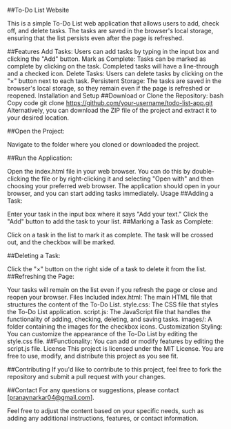 ##To-Do List Website

  This is a simple To-Do List web application that allows users to add, check off, and delete tasks. The tasks are saved in the browser's local storage, ensuring that the list persists even after the page is refreshed.

##Features
  Add Tasks: Users can add tasks by typing in the input box and clicking the "Add" button.
  Mark as Complete: Tasks can be marked as complete by clicking on the task. Completed tasks will have a line-through and a checked icon.
  Delete Tasks: Users can delete tasks by clicking on the "×" button next to each task.
  Persistent Storage: The tasks are saved in the browser's local storage, so they remain even if the page is refreshed or reopened.
  Installation and Setup
  ##Download or Clone the Repository:
bash
Copy code
git clone https://github.com/your-username/todo-list-app.git
Alternatively, you can download the ZIP file of the project and extract it to your desired location.

##Open the Project:

Navigate to the folder where you cloned or downloaded the project.

##Run the Application:

Open the index.html file in your web browser. You can do this by double-clicking the file or by right-clicking it and selecting "Open with" and then choosing your preferred web browser.
The application should open in your browser, and you can start adding tasks immediately.
Usage
##Adding a Task:

Enter your task in the input box where it says "Add your text."
Click the "Add" button to add the task to your list.
##Marking a Task as Complete:

Click on a task in the list to mark it as complete. The task will be crossed out, and the checkbox will be marked.

##Deleting a Task:

Click the "×" button on the right side of a task to delete it from the list.
##Refreshing the Page:

Your tasks will remain on the list even if you refresh the page or close and reopen your browser.
Files Included
index.html: The main HTML file that structures the content of the To-Do List.
style.css: The CSS file that styles the To-Do List application.
script.js: The JavaScript file that handles the functionality of adding, checking, deleting, and saving tasks.
images/: A folder containing the images for the checkbox icons.
Customization
Styling: You can customize the appearance of the To-Do List by editing the style.css file.
##Functionality: You can add or modify features by editing the script.js file.
License
This project is licensed under the MIT License. You are free to use, modify, and distribute this project as you see fit.

##Contributing
If you'd like to contribute to this project, feel free to fork the repository and submit a pull request with your changes.

##Contact
For any questions or suggestions, please contact [pranaynarkar04@gmail.com].

Feel free to adjust the content based on your specific needs, such as adding any additional instructions, features, or contact information.






